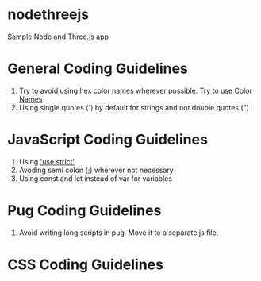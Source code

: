 # nodethreejs
Sample Node and Three.js app

# General Coding Guidelines
1. Try to avoid using hex color names wherever possible. Try to use [Color Names](https://htmlcolorcodes.com/color-names/)
2. Using single quotes (') by default for strings and not double quotes (")

# JavaScript Coding Guidelines
1. Using ['use strict'](https://www.w3schools.com/js/js_strict.asp)
2. Avoding semi colon (;) wherever not necessary
3. Using const and let instead of var for variables

# Pug Coding Guidelines
1. Avoid writing long scripts in pug. Move it to a separate js file.

# CSS Coding Guidelines
